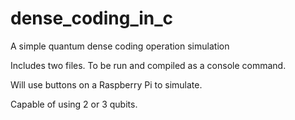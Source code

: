 # dense_coding_in_c
A simple quantum dense coding operation simulation

Includes two files. To be run and compiled as a console command.

Will use buttons on a Raspberry Pi to simulate.

Capable of using 2 or 3 qubits. 
